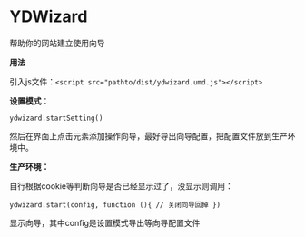 # YDWizard

帮助你的网站建立使用向导

**用法**

引入js文件：`<script src="pathto/dist/ydwizard.umd.js"></script>`

**设置模式**：

`ydwizard.startSetting()`

然后在界面上点击元素添加操作向导，最好导出向导配置，把配置文件放到生产环境中。

**生产环境：**

自行根据cookie等判断向导是否已经显示过了，没显示则调用：

`ydwizard.start(config, function (){
   // 关闭向导回掉
   })`

显示向导，其中config是设置模式导出等向导配置文件
